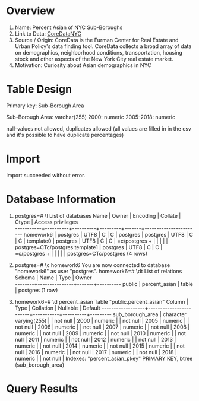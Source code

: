# Overview

1. Name: Percent Asian of NYC Sub-Boroughs
2. Link to Data: [CoreDataNYC](http://app.coredata.nyc/)
3. Source / Origin: CoreData is the Furman Center for Real Estate and Urban Policy's data finding tool. CoreData collects a broad array of data on demographics, neighborhood conditions, transportation, housing stock and other aspects of the New York City real estate market.
4. Motivation: Curiosity about Asian demographics in NYC

# Table Design

Primary key: Sub-Borough Area

Sub-Borough Area: varchar(255)
2000: numeric
2005-2018: numeric

null-values not allowed, duplicates allowed (all values are filled in in the csv and it's possible to have duplicate percentages)

# Import

Import succeeded without error.

# Database Information

1) postgres=# \l
                             List of databases
   Name    |  Owner   | Encoding | Collate | Ctype |   Access privileges   
-----------+----------+----------+---------+-------+-----------------------
 homework6 | postgres | UTF8     | C       | C     | 
 postgres  | postgres | UTF8     | C       | C     | 
 template0 | postgres | UTF8     | C       | C     | =c/postgres          +
           |          |          |         |       | postgres=CTc/postgres
 template1 | postgres | UTF8     | C       | C     | =c/postgres          +
           |          |          |         |       | postgres=CTc/postgres
(4 rows)


2) postgres=# \c homework6
You are now connected to database "homework6" as user "postgres".
homework6=# \dt
             List of relations
 Schema |     Name      | Type  |  Owner   
--------+---------------+-------+----------
 public | percent_asian | table | postgres
(1 row)


3) homework6=# \d percent_asian
                        Table "public.percent_asian"
      Column      |          Type          | Collation | Nullable | Default 
------------------+------------------------+-----------+----------+---------
 sub_borough_area | character varying(255) |           | not null | 
 2000             | numeric                |           | not null | 
 2005             | numeric                |           | not null | 
 2006             | numeric                |           | not null | 
 2007             | numeric                |           | not null | 
 2008             | numeric                |           | not null | 
 2009             | numeric                |           | not null | 
 2010             | numeric                |           | not null | 
 2011             | numeric                |           | not null | 
 2012             | numeric                |           | not null | 
 2013             | numeric                |           | not null | 
 2014             | numeric                |           | not null | 
 2015             | numeric                |           | not null | 
 2016             | numeric                |           | not null | 
 2017             | numeric                |           | not null | 
 2018             | numeric                |           | not null | 
Indexes:
    "percent_asian_pkey" PRIMARY KEY, btree (sub_borough_area)


# Query Results
